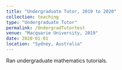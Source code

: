 ```yaml
---
title: "Undergraduate Tutor, 2019 to 2020"
collection: teaching
type: "Undergraduate Tutor"
permalink: /UndergradTutortest
venue: "Macquarie University, 2019"
date: 2020-01-01
location: "Sydney, Australia"
---
```


Ran undergraduate mathematics tutorials.
